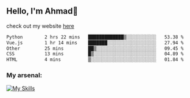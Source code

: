 
## Hello, I'm Ahmad👋

check out my website [here](https://ahmadalwi.com/)

<!--START_SECTION:waka-->

```txt
Python        2 hrs 22 mins   █████████████▒░░░░░░░░░░░   53.38 %
Vue.js        1 hr 14 mins    ███████░░░░░░░░░░░░░░░░░░   27.94 %
Other         25 mins         ██▒░░░░░░░░░░░░░░░░░░░░░░   09.45 %
CSS           13 mins         █▒░░░░░░░░░░░░░░░░░░░░░░░   04.89 %
HTML          4 mins          ▒░░░░░░░░░░░░░░░░░░░░░░░░   01.84 %
```

<!--END_SECTION:waka-->

### My arsenal:

[![My Skills](https://skillicons.dev/icons?i=js,ts,py,go,react,nextjs,svelte,nodejs,django,tailwind,html,css,sass,firebase,mongodb,postgres,mysql,redis,git,github,docker,vscode,figma,godot)](https://skillicons.dev)
